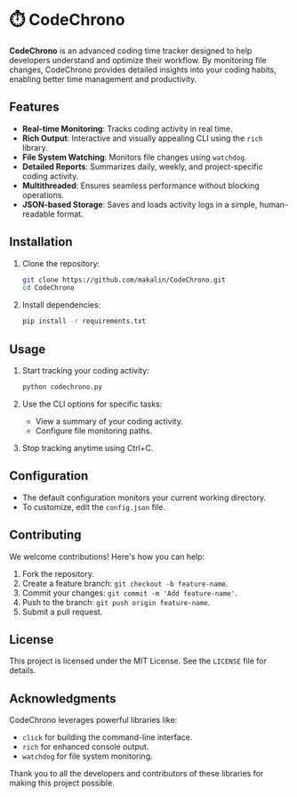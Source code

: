 # ⏱️ CodeChrono

**CodeChrono** is an advanced coding time tracker designed to help developers understand and optimize their workflow. By monitoring file changes, CodeChrono provides detailed insights into your coding habits, enabling better time management and productivity.

## Features

- **Real-time Monitoring**: Tracks coding activity in real time.
- **Rich Output**: Interactive and visually appealing CLI using the `rich` library.
- **File System Watching**: Monitors file changes using `watchdog`.
- **Detailed Reports**: Summarizes daily, weekly, and project-specific coding activity.
- **Multithreaded**: Ensures seamless performance without blocking operations.
- **JSON-based Storage**: Saves and loads activity logs in a simple, human-readable format.

## Installation

1. Clone the repository:
   ```bash
   git clone https://github.com/makalin/CodeChrono.git
   cd CodeChrono
   ```

2. Install dependencies:
   ```bash
   pip install -r requirements.txt
   ```

## Usage

1. Start tracking your coding activity:
   ```bash
   python codechrono.py
   ```

2. Use the CLI options for specific tasks:
   - View a summary of your coding activity.
   - Configure file monitoring paths.

3. Stop tracking anytime using Ctrl+C.

## Configuration

- The default configuration monitors your current working directory.
- To customize, edit the `config.json` file.

## Contributing

We welcome contributions! Here's how you can help:

1. Fork the repository.
2. Create a feature branch: `git checkout -b feature-name`.
3. Commit your changes: `git commit -m 'Add feature-name'`.
4. Push to the branch: `git push origin feature-name`.
5. Submit a pull request.

## License

This project is licensed under the MIT License. See the `LICENSE` file for details.

## Acknowledgments

CodeChrono leverages powerful libraries like:
- `click` for building the command-line interface.
- `rich` for enhanced console output.
- `watchdog` for file system monitoring.

Thank you to all the developers and contributors of these libraries for making this project possible.
